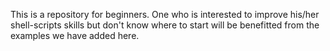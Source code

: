 This is a repository for beginners. One who is interested to improve his/her shell-scripts skills but don't know where to start will be benefitted
from the examples we have added here.

